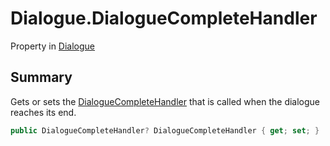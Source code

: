 # Dialogue.DialogueCompleteHandler

Property in [Dialogue](/docs/api/csharp/yarn.dialogue.md)

## Summary


Gets or sets the  [DialogueCompleteHandler](yarn.dialoguecompletehandler.md)  that is
called when the dialogue reaches its end.


```csharp
public DialogueCompleteHandler? DialogueCompleteHandler { get; set; }
```

